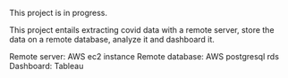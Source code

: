 This project is in progress.


This project entails extracting covid data with a remote server, store the data on a remote database, analyze it and dashboard it.


Remote server: AWS ec2 instance
Remote database: AWS postgresql rds
Dashboard: Tableau

